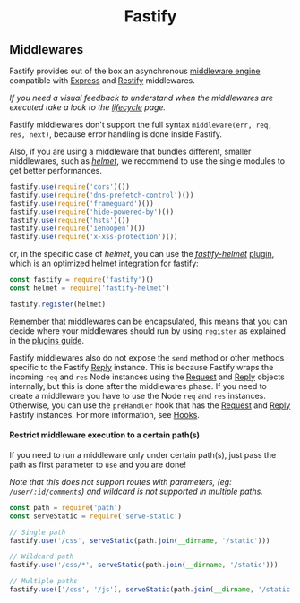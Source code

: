 <h1 align="center">Fastify</h1>

## Middlewares

Fastify provides out of the box an asynchronous [middleware engine](https://github.com/fastify/middie) compatible with [Express](https://expressjs.com/) and [Restify](http://restify.com/) middlewares.

*If you need a visual feedback to understand when the middlewares are executed take a look to the [lifecycle](https://github.com/fastify/fastify/blob/master/docs/Lifecycle.md) page.*

Fastify middlewares don't support the full syntax `middleware(err, req, res, next)`, because error handling is done inside Fastify.

Also, if you are using a middleware that bundles different, smaller middlewares, such as [*helmet*](https://helmetjs.github.io/), we recommend to use the single modules to get better performances.

```js
fastify.use(require('cors')())
fastify.use(require('dns-prefetch-control')())
fastify.use(require('frameguard')())
fastify.use(require('hide-powered-by')())
fastify.use(require('hsts')())
fastify.use(require('ienoopen')())
fastify.use(require('x-xss-protection')())
```

or, in the specific case of *helmet*, you can use the [*fastify-helmet*](https://github.com/fastify/fastify-helmet) [plugin](Plugins.md), which is an optimized helmet integration for fastify:

```js
const fastify = require('fastify')()
const helmet = require('fastify-helmet')

fastify.register(helmet)
```

Remember that middlewares can be encapsulated, this means that you can decide where your middlewares should run by using `register` as explained in the [plugins guide](https://github.com/fastify/fastify/blob/master/docs/Plugins-Guide.md).

Fastify middlewares also do not expose the `send` method or other methods specific to the Fastify [Reply]('./Reply.md' "Reply") instance. This is because Fastify wraps the incoming `req` and `res` Node instances using the [Request](./Request.md "Request") and [Reply](./Reply.md "Reply") objects internally, but this is done after the middlewares phase. If you need to create a middleware you have to use the Node `req` and `res` instances. Otherwise, you can use the `preHandler` hook that has the [Request](./Request.md "Request") and [Reply](./Reply.md "Reply") Fastify instances. For more information, see [Hooks](./Hooks.md "Hooks").

<a name="restrict-usage"></a>
#### Restrict middleware execution to a certain path(s)
If you need to run a middleware only under certain path(s), just pass the path as first parameter to `use` and you are done!

*Note that this does not support routes with parameters, (eg: `/user/:id/comments`) and wildcard is not supported in multiple paths.*

```js
const path = require('path')
const serveStatic = require('serve-static')

// Single path
fastify.use('/css', serveStatic(path.join(__dirname, '/static')))

// Wildcard path
fastify.use('/css/*', serveStatic(path.join(__dirname, '/static')))

// Multiple paths
fastify.use(['/css', '/js'], serveStatic(path.join(__dirname, '/static')))
```
